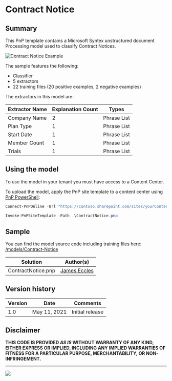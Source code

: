 # Contract Notice

## Summary

This PnP template contains a Microsoft Syntex unstructured document Processing model used to classify Contract Notices.

![Contract Notice Example](assets/training-file-example.png)

The sample features the following:

- Classifier
- 5 extractors
- 22 training files (20 positive examples, 2 negative examples)

The extractors in this model are:

Extractor Name|Explanation Count|Types
--------------|-----------------|-----------------
Company Name|2|Phrase List
Plan Type|1|Phrase List
Start Date|1|Phrase List
Member Count|1|Phrase List
Trials|1|Phrase List

## Using the model

To use the model in your tenant you must have access to a Content Center.

To upload the model, apply the PnP site template to a content center using [PnP PowerShell](https://pnp.github.io/powershell/):

```powershell
Connect-PnPOnline -Url "https://contoso.sharepoint.com/sites/yourContentCenter"

Invoke-PnPSiteTemplate -Path .\ContractNotice.pnp
```

## Sample

You can find the model source code including training files here: [/models/Contract-Notice](https://github.com/pnp/syntex-samples/tree/main/models/Contract-Notice)

Solution|Author(s)
--------|---------
ContractNotice.pnp | [James Eccles](https://github.com/JamesEccles)

## Version history

Version|Date|Comments
-------|----|--------
1.0|May 11, 2021 |Initial release

## Disclaimer

**THIS CODE IS PROVIDED *AS IS* WITHOUT WARRANTY OF ANY KIND, EITHER EXPRESS OR IMPLIED, INCLUDING ANY IMPLIED WARRANTIES OF FITNESS FOR A PARTICULAR PURPOSE, MERCHANTABILITY, OR NON-INFRINGEMENT.**

---
<img src="https://pnptelemetry.azurewebsites.net/syntex-samples/models/Contract-Notice" />

